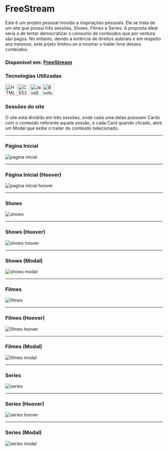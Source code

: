 

#  FreeStream
Este é um projeto pessoal movido a inspirações pessoais. Ele se trata de um site que possui três sessões, Shows, Filmes e Series. A proposta ideal seria a de tentar democratizar o consumo de conteúdos que por ventura são pagos. No entanto, devido a extência de direitos autorais e em respeito aos mesmos, este prjeto limitou-se a mostrar o trailer livre desses conteúdos.

### Disponível em: <a href='https://fwalterdias.github.io/FreeStream/'> FreeStream </a>

### Tecnologias Utilizadas
<a href="https://developer.mozilla.org/en-US/docs/Glossary/HTML5" target="_blank" rel="noreferrer">
            <img src="https://raw.githubusercontent.com/danielcranney/readme-generator/main/public/icons/skills/html5-colored.svg" width="36" height="36" alt="HTML5" /> </a>
<a href="https://www.w3.org/TR/CSS/#css" target="_blank" rel="noreferrer">
            <img src="https://raw.githubusercontent.com/danielcranney/readme-generator/main/public/icons/skills/css3-colored.svg" width="36" height="36" alt="CSS3" /></a>
<a href="https://developer.mozilla.org/en-US/docs/Web/JavaScript" target="_blank" rel="noreferrer">
            <img src="https://raw.githubusercontent.com/danielcranney/readme-generator/main/public/icons/skills/javascript-colored.svg" width="36" height="36" alt="JavaScript" /></a>
<a href="https://getbootstrap.com/" target="_blank" rel="noreferrer">
            <img src="https://raw.githubusercontent.com/danielcranney/readme-generator/main/public/icons/skills/bootstrap-colored.svg" width="36" height="36" alt="Bootstrap" /></a>


### Sessões do site
O site está dividido em três sessões, onde cada uma delas possuem Cards com o conteúdo referente aquela sessão, e cada Card quando clicado, abre um Modal que exibe o trailer do conteúdo selecionado.

------------------
### Página Inicial
![pagina inicial](https://github.com/FWalterDias/FwalterDias/assets/100762742/4cbdc897-cfa1-4196-8578-abfadcb71786)


------------------
### Página Inicial (Hoover)
![pagina inicial hoover](https://github.com/FWalterDias/FwalterDias/assets/100762742/f92463d8-18e3-4381-9b40-80fd994b89a2)


------------------
### Shows
![shows](https://github.com/FWalterDias/FwalterDias/assets/100762742/abdb09e1-ba59-4648-b6ce-214f7abd9e8b)


------------------
### Shows (Hoover)
![shows hoover](https://github.com/FWalterDias/FwalterDias/assets/100762742/4f7bc1ba-7be9-48ad-a915-4cc449b59a0c)


------------------
### Shows (Modal)
![shows modal](https://github.com/FWalterDias/FwalterDias/assets/100762742/341165c8-066a-478a-9449-5fc7f369dec9)


------------------
### Filmes
![filmes](https://github.com/FWalterDias/FwalterDias/assets/100762742/fa73662b-6810-438c-abe1-0d50beaf78e8)


------------------
### Filmes (Hoover)
![filmes hoover](https://github.com/FWalterDias/FwalterDias/assets/100762742/f2b01594-b3bf-4195-a7b3-81851b517282)


------------------
### Filmes (Modal)
![filmes modal](https://github.com/FWalterDias/FwalterDias/assets/100762742/ba9d1f7d-5a52-4c32-ab0b-98f8030fa0a2)


------------------
### Series
![series](https://github.com/FWalterDias/FwalterDias/assets/100762742/5ae11d04-a3c0-4e49-a472-f03622509919)


------------------
### Series (Hoover)
![series hoover](https://github.com/FWalterDias/FwalterDias/assets/100762742/247d6803-ed46-49b5-b35b-8dae2b862959)


------------------
### Series (Modal)
![series modal](https://github.com/FWalterDias/FwalterDias/assets/100762742/dade850c-8ddb-406e-b0e5-c86d2e3778c4)
